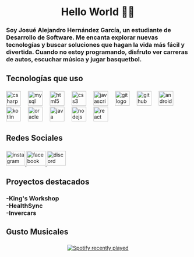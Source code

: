 <h1 align="center">Hello World 👋🏽</h1>

###

<h3 align="left">Soy Josué Alejandro Hernández García, un estudiante de Desarrollo de Software. Me encanta explorar nuevas tecnologías y buscar soluciones que hagan la vida más fácil y divertida. Cuando no estoy programando, disfruto ver carreras de autos, escuchar música y jugar basquetbol.</h3>

###

<h2 align="left">Tecnologías que uso</h2>

###

<div align="left">
  <img src="https://cdn.jsdelivr.net/gh/devicons/devicon/icons/csharp/csharp-original.svg" height="40" alt="csharp logo"  />
  <img width="12" />
  <img src="https://cdn.jsdelivr.net/gh/devicons/devicon/icons/mysql/mysql-original.svg" height="40" alt="mysql logo"  />
  <img width="12" />
  <img src="https://cdn.jsdelivr.net/gh/devicons/devicon/icons/html5/html5-original.svg" height="40" alt="html5 logo"  />
  <img width="12" />
  <img src="https://cdn.jsdelivr.net/gh/devicons/devicon/icons/css3/css3-original.svg" height="40" alt="css3 logo"  />
  <img width="12" />
  <img src="https://cdn.jsdelivr.net/gh/devicons/devicon/icons/javascript/javascript-original.svg" height="40" alt="javascript logo"  />
  <img width="12" />
  <img src="https://cdn.jsdelivr.net/gh/devicons/devicon/icons/git/git-original.svg" height="40" alt="git logo"  />
  <img width="12" />
  <img src="https://cdn.jsdelivr.net/gh/devicons/devicon/icons/github/github-original.svg" height="40" alt="github logo"  />
  <img width="12" />
  <img src="https://cdn.jsdelivr.net/gh/devicons/devicon/icons/androidstudio/androidstudio-original.svg" height="40" alt="androidstudio logo"  />
  <img width="12" />
  <img src="https://cdn.jsdelivr.net/gh/devicons/devicon/icons/kotlin/kotlin-original.svg" height="40" alt="kotlin logo"  />
  <img width="12" />
  <img src="https://cdn.jsdelivr.net/gh/devicons/devicon/icons/oracle/oracle-original.svg" height="40" alt="oracle logo"  />
  <img width="12" />
  <img src="https://cdn.jsdelivr.net/gh/devicons/devicon/icons/java/java-original.svg" height="40" alt="java logo"  />
  <img width="12" />
  <img src="https://cdn.jsdelivr.net/gh/devicons/devicon/icons/nodejs/nodejs-original.svg" height="40" alt="nodejs logo"  />
  <img width="12" />
  <img src="https://cdn.jsdelivr.net/gh/devicons/devicon/icons/react/react-original.svg" height="40" alt="react logo"  />
</div>

###

<h2 align="left">Redes Sociales</h2>

###

<div align="left">
  <a href="https://www.instagram.com/josueahgarcia?igsh=MWR3dDg5OWE1ZmFmMg==" target="_blank">
    <img src="https://raw.githubusercontent.com/maurodesouza/profile-readme-generator/master/src/assets/icons/social/instagram/default.svg" width="52" height="40" alt="instagram logo"  />
  </a>
  <a href="https://www.facebook.com/share/162Fupkuaw/" target="_blank">
    <img src="https://raw.githubusercontent.com/maurodesouza/profile-readme-generator/master/src/assets/icons/social/facebook/default.svg" width="52" height="40" alt="facebook logo"  />
  </a>
  <img src="https://raw.githubusercontent.com/maurodesouza/profile-readme-generator/master/src/assets/icons/social/discord/default.svg" width="52" height="40" alt="discord logo"  />
</div>

###

<h2 align="left">Proyectos destacados</h2>

###

<h3 align="left">-King's Workshop
  <br>-HealthSync
  <br>-Invercars</h3>

###

<h2 align="left">Gusto Musicales</h2>

###

<div align="center">
  <a href="https://open.spotify.com/user/31g43eapiqxuq5mpm6apn2btu26q">
  </a>
</div>

###

###

<div align="center">
  <a href="https://open.spotify.com/user/31g43eapiqxuq5mpm6apn2btu26q">
    <img src="https://spotify-recently-played-readme.vercel.app/api?user=31g43eapiqxuq5mpm6apn2btu26q&count=4" alt="Spotify recently played"  />
  </a>
</div>

###
